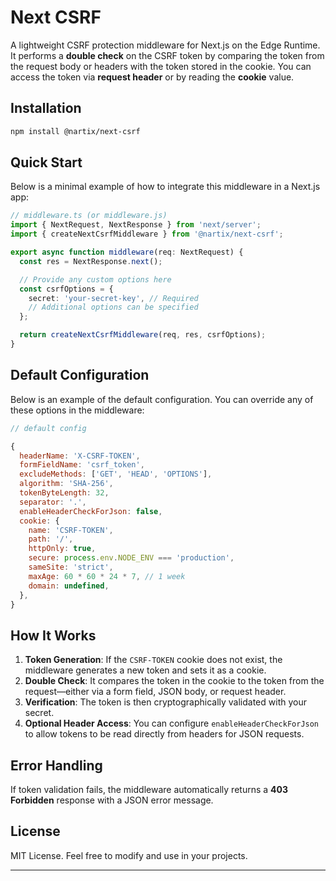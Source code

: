 # Next CSRF

A lightweight CSRF protection middleware for Next.js on the Edge Runtime. It performs a **double check** on the CSRF token by comparing the token from the request body or headers with the token stored in the cookie. You can access the token via **request header** or by reading the **cookie** value.

## Installation

```bash
npm install @nartix/next-csrf
```

## Quick Start

Below is a minimal example of how to integrate this middleware in a Next.js app:

```typescript
// middleware.ts (or middleware.js)
import { NextRequest, NextResponse } from 'next/server';
import { createNextCsrfMiddleware } from '@nartix/next-csrf';

export async function middleware(req: NextRequest) {
  const res = NextResponse.next();

  // Provide any custom options here
  const csrfOptions = {
    secret: 'your-secret-key', // Required
    // Additional options can be specified
  };

  return createNextCsrfMiddleware(req, res, csrfOptions);
}
```


## Default Configuration

Below is an example of the default configuration. You can override any of these options in the middleware:

```js
// default config

{
  headerName: 'X-CSRF-TOKEN',
  formFieldName: 'csrf_token',
  excludeMethods: ['GET', 'HEAD', 'OPTIONS'],
  algorithm: 'SHA-256',
  tokenByteLength: 32,
  separator: '.',
  enableHeaderCheckForJson: false,
  cookie: {
    name: 'CSRF-TOKEN',
    path: '/',
    httpOnly: true,
    secure: process.env.NODE_ENV === 'production',
    sameSite: 'strict',
    maxAge: 60 * 60 * 24 * 7, // 1 week
    domain: undefined,
  },
}
```

## How It Works

1. **Token Generation**: If the `CSRF-TOKEN` cookie does not exist, the middleware generates a new token and sets it as a cookie.
2. **Double Check**: It compares the token in the cookie to the token from the request—either via a form field, JSON body, or request header.
3. **Verification**: The token is then cryptographically validated with your secret.
4. **Optional Header Access**: You can configure `enableHeaderCheckForJson` to allow tokens to be read directly from headers for JSON requests.

## Error Handling

If token validation fails, the middleware automatically returns a **403 Forbidden** response with a JSON error message.

## License

MIT License. Feel free to modify and use in your projects.

---